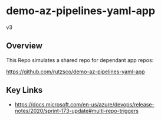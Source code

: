 # demo-az-pipelines-yaml-app
 
v3

## Overview

This Repo simulates a shared repo for dependant app repos:

https://github.com/rutzsco/demo-az-pipelines-yaml-app

## Key Links
- https://docs.microsoft.com/en-us/azure/devops/release-notes/2020/sprint-173-update#multi-repo-triggers
